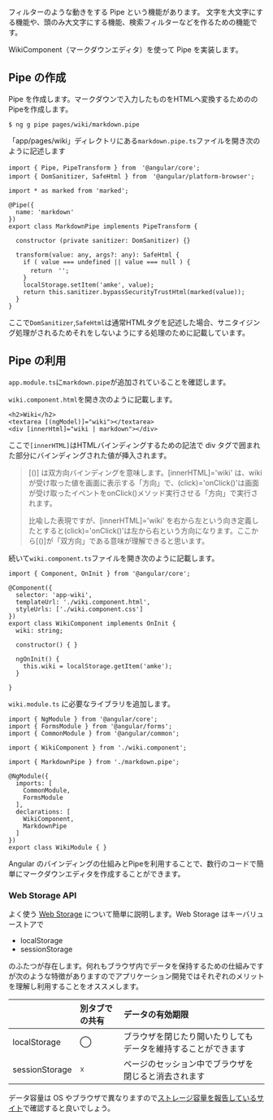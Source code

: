フィルターのような動きをする Pipe という機能があります。 文字を大文字にする機能や、頭のみ大文字にする機能、検索フィルターなどを作るための機能です。

WikiComponent（マークダウンエディタ）を使って Pipe を実装します。

## Pipe の作成

Pipe を作成します。マークダウンで入力したものをHTMLへ変換するためののPipeを作成します。

```
$ ng g pipe pages/wiki/markdown.pipe
```

「app/pages/wiki」ディレクトリにある`markdown.pipe.ts`ファイルを開き次のように記述します

```
import { Pipe, PipeTransform } from　'@angular/core';
import { DomSanitizer, SafeHtml } from　'@angular/platform-browser';

import * as marked from 'marked';

@Pipe({
  name: 'markdown'
})
export class MarkdownPipe implements PipeTransform {

  constructor (private sanitizer: DomSanitizer) {}

  transform(value: any, args?: any): SafeHtml {
    if ( value === undefined || value === null ) {
      return　'';
    }
    localStorage.setItem('amke', value);
    return this.sanitizer.bypassSecurityTrustHtml(marked(value));
  }
}
```

ここで`DomSanitizer`,`SafeHtml`は通常HTMLタグを記述した場合、サニタイジング処理がされるためそれをしないようにする処理のために記載しています。

## Pipe の利用

`app.module.ts`に`markdown.pipe`が追加されていることを確認します。

`wiki.component.html`を開き次のように記載します。

```
<h2>Wiki</h2>
<textarea [(ngModel)]="wiki"></textarea>
<div [innerHtml]="wiki | markdown"></div>
```

ここで`[innerHTML]`はHTMLバインディングするための記法で div タグで囲まれた部分にバインディングされた値が挿入されます。

> \[\(\)\] は双方向バインディングを意味します。\[innerHTML\]='wiki' は、wiki が受け取った値を画面に表示する「方向」で、\(click\)='onClick\(\)'は画面が受け取ったイベントをonClick\(\)メソッド実行させる「方向」で実行されます。
>
> 比喩した表現ですが、\[innerHTML\]='wiki' を右から左という向き定義したとすると\(click\)='onClick\(\)'は左から右という方向になります。ここから\[\(\)\]が「双方向」である意味が理解できると思います。

続いて`wiki.component.ts`ファイルを開き次のように記載します。

```
import { Component, OnInit } from '@angular/core';

@Component({
  selector: 'app-wiki',
  templateUrl: './wiki.component.html',
  styleUrls: ['./wiki.component.css']
})
export class WikiComponent implements OnInit {
  wiki: string;

  constructor() { }

  ngOnInit() {
    this.wiki = localStorage.getItem('amke');
  }

}
```

`wiki.module.ts` に必要なライブラリを追加します。

```
import { NgModule } from '@angular/core';
import { FormsModule } from '@angular/forms';
import { CommonModule } from '@angular/common';

import { WikiComponent } from './wiki.component';

import { MarkdownPipe } from './markdown.pipe';

@NgModule({
  imports: [
    CommonModule,
    FormsModule
  ],
  declarations: [
    WikiComponent,
    MarkdownPipe
  ]
})
export class WikiModule { }
```

Angular のバインディングの仕組みとPipeを利用することで、数行のコードで簡単にマークダウンエディタを作成することができます。

### Web Storage API

よく使う [Web Storage](https://developer.mozilla.org/ja/docs/Web/API/Web_Storage_API) について簡単に説明します。Web Storage はキーバリューストアで

* localStorage
* sessionStorage

のふたつが存在します。何れもブラウザ内でデータを保持するための仕組みですが次のような特徴がありますのでアプリケーション開発ではそれぞれのメリットを理解し利用することをオススメします。

|  | 別タブでの共有 | データの有効期限 |
| :--- | :--- | :--- |
| localStorage | ◯ | ブラウザを閉じたり開いたりしてもデータを維持することができます |
| sessionStorage | ☓ | ページのセッション中でブラウザを閉じると消去されます |

データ容量は OS やブラウザで異なりますので[ストレージ容量を報告しているサイト](http://dev-test.nemikor.com/web-storage/support-test/)で確認すると良いでしょう。

